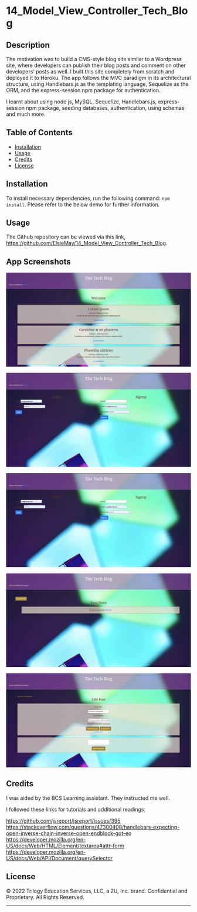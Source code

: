 # 14_Model_View_Controller_Tech_Blog

## Description

The motivation was to build a CMS-style blog site similar to a Wordpress site, where developers can publish their blog posts and comment on other developers’ posts as well. I built this site completely from scratch and deployed it to Heroku. The app follows the MVC paradigm in its architectural structure, using Handlebars.js as the templating language, Sequelize as the ORM, and the express-session npm package for authentication.

I learnt about using node js, MySQL, Sequelize, Handlebars.js, express-session npm package, seeding databases, authentication, using schemas and much more.

## Table of Contents

- [Installation](#installation)
- [Usage](#usage)
- [Credits](#credits)
- [License](#license)

## Installation

To install necessary dependencies, run the following command: `npm install`. Please refer to the below demo for further information.

## Usage

The Github repository can be viewed via this link, https://github.com/ElsieMay/14_Model_View_Controller_Tech_Blog.

## App Screenshots

![Screenshot](https://github.com/ElsieMay/14_Model_View_Controller_Tech_Blog/blob/main/public/images/Screen%20Shot%202022-06-16%20at%2010.53.08%20pm.png)

![Screenshot](https://github.com/ElsieMay/14_Model_View_Controller_Tech_Blog/blob/main/public/images/Screen%20Shot%202022-06-16%20at%2010.53.41%20pm%201.png)

![Screenshot](https://github.com/ElsieMay/14_Model_View_Controller_Tech_Blog/blob/main/public/images/Screen%20Shot%202022-06-16%20at%2010.53.41%20pm.png)

![Screenshot](https://github.com/ElsieMay/14_Model_View_Controller_Tech_Blog/blob/main/public/images/Screen%20Shot%202022-06-16%20at%2010.53.53%20pm.png)

![Screenshot](https://github.com/ElsieMay/14_Model_View_Controller_Tech_Blog/blob/main/public/images/Screen%20Shot%202022-06-16%20at%2010.54.07%20pm.png)

## Credits

I was aided by the BCS Learning assistant. They instructed me well.

I followed these links for tutorials and additional readings:

https://github.com/jsreport/jsreport/issues/395<br>
https://stackoverflow.com/questions/47300408/handlebars-expecting-open-inverse-chain-inverse-open-endblock-got-eo<br>
https://developer.mozilla.org/en-US/docs/Web/HTML/Element/textarea#attr-form<br>
https://developer.mozilla.org/en-US/docs/Web/API/Document/querySelector<br>

## License

© 2022 Trilogy Education Services, LLC, a 2U, Inc. brand. Confidential and Proprietary. All Rights Reserved.

---
